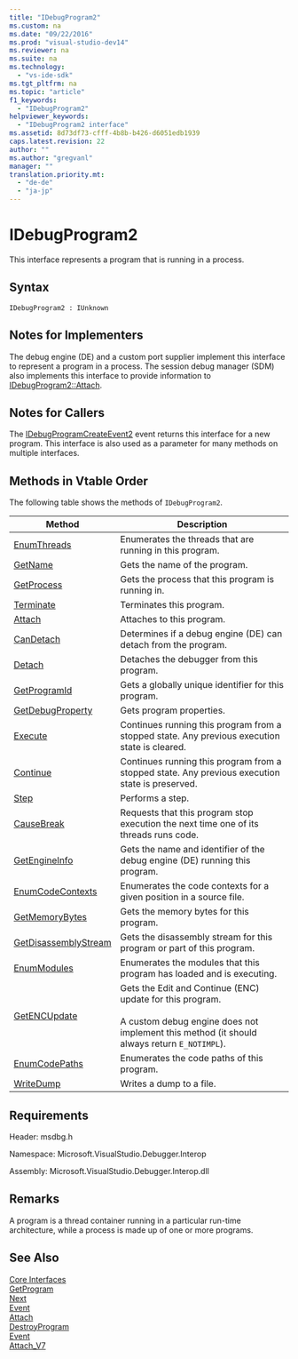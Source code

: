 ```yaml
---
title: "IDebugProgram2"
ms.custom: na
ms.date: "09/22/2016"
ms.prod: "visual-studio-dev14"
ms.reviewer: na
ms.suite: na
ms.technology: 
  - "vs-ide-sdk"
ms.tgt_pltfrm: na
ms.topic: "article"
f1_keywords: 
  - "IDebugProgram2"
helpviewer_keywords: 
  - "IDebugProgram2 interface"
ms.assetid: 8d73df73-cfff-4b8b-b426-d6051edb1939
caps.latest.revision: 22
author: ""
ms.author: "gregvanl"
manager: ""
translation.priority.mt: 
  - "de-de"
  - "ja-jp"
---
```

# IDebugProgram2
This interface represents a program that is running in a process.  
  
## Syntax  
  
```  
IDebugProgram2 : IUnknown  
```  
  
## Notes for Implementers  
 The debug engine (DE) and a custom port supplier implement this interface to represent a program in a process. The session debug manager (SDM) also implements this interface to provide information to [IDebugProgram2::Attach](../vs140/idebugprogram2--attach.md).  
  
## Notes for Callers  
 The [IDebugProgramCreateEvent2](../vs140/idebugprogramcreateevent2.md) event returns this interface for a new program. This interface is also used as a parameter for many methods on multiple interfaces.  
  
## Methods in Vtable Order  
 The following table shows the methods of `IDebugProgram2`.  
  
|Method|Description|  
|------------|-----------------|  
|[EnumThreads](../vs140/idebugprogram2--enumthreads.md)|Enumerates the threads that are running in this program.|  
|[GetName](../vs140/idebugprogram2--getname.md)|Gets the name of the program.|  
|[GetProcess](../vs140/idebugprogram2--getprocess.md)|Gets the process that this program is running in.|  
|[Terminate](../vs140/idebugprogram2--terminate.md)|Terminates this program.|  
|[Attach](../vs140/idebugprogram2--attach.md)|Attaches to this program.|  
|[CanDetach](../vs140/idebugprogram2--candetach.md)|Determines if a debug engine (DE) can detach from the program.|  
|[Detach](../vs140/idebugprogram2--detach.md)|Detaches the debugger from this program.|  
|[GetProgramId](../vs140/idebugprogram2--getprogramid.md)|Gets a globally unique identifier for this program.|  
|[GetDebugProperty](../vs140/idebugprogram2--getdebugproperty.md)|Gets program properties.|  
|[Execute](../vs140/idebugprogram2--execute.md)|Continues running this program from a stopped state. Any previous execution state is cleared.|  
|[Continue](../vs140/idebugprogram2--continue.md)|Continues running this program from a stopped state. Any previous execution state is preserved.|  
|[Step](../vs140/idebugprogram2--step.md)|Performs a step.|  
|[CauseBreak](../vs140/idebugprogram2--causebreak.md)|Requests that this program stop execution the next time one of its threads runs code.|  
|[GetEngineInfo](../vs140/idebugprogram2--getengineinfo.md)|Gets the name and identifier of the debug engine (DE) running this program.|  
|[EnumCodeContexts](../vs140/idebugprogram2--enumcodecontexts.md)|Enumerates the code contexts for a given position in a source file.|  
|[GetMemoryBytes](../vs140/idebugprogram2--getmemorybytes.md)|Gets the memory bytes for this program.|  
|[GetDisassemblyStream](../vs140/idebugprogram2--getdisassemblystream.md)|Gets the disassembly stream for this program or part of this program.|  
|[EnumModules](../vs140/idebugprogram2--enummodules.md)|Enumerates the modules that this program has loaded and is executing.|  
|[GetENCUpdate](../vs140/idebugprogram2--getencupdate.md)|Gets the Edit and Continue (ENC) update for this program.<br /><br /> A custom debug engine does not implement this method (it should always return `E_NOTIMPL`).|  
|[EnumCodePaths](../vs140/idebugprogram2--enumcodepaths.md)|Enumerates the code paths of this program.|  
|[WriteDump](../vs140/idebugprogram2--writedump.md)|Writes a dump to a file.|  
  
## Requirements  
 Header: msdbg.h  
  
 Namespace: Microsoft.VisualStudio.Debugger.Interop  
  
 Assembly: Microsoft.VisualStudio.Debugger.Interop.dll  
  
## Remarks  
 A program is a thread container running in a particular run-time architecture, while a process is made up of one or more programs.  
  
## See Also  
 [Core Interfaces](../vs140/core-interfaces.md)   
 [GetProgram](../vs140/idebugthread2--getprogram.md)   
 [Next](../vs140/ienumdebugprograms2--next.md)   
 [Event](../vs140/idebugportevents2--event.md)   
 [Attach](../vs140/idebugengine2--attach.md)   
 [DestroyProgram](../vs140/idebugengine2--destroyprogram.md)   
 [Event](../vs140/idebugeventcallback2--event.md)   
 [Attach_V7](../vs140/idebugprogramnode2--attach_v7.md)